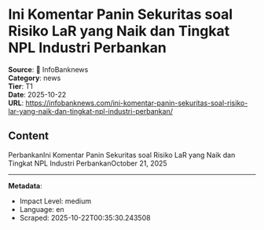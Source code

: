# Ini Komentar Panin Sekuritas soal Risiko LaR yang Naik dan Tingkat NPL Industri Perbankan

**Source**: 📰 InfoBanknews  
**Category**: news  
**Tier**: T1  
**Date**: 2025-10-22  
**URL**: https://infobanknews.com/ini-komentar-panin-sekuritas-soal-risiko-lar-yang-naik-dan-tingkat-npl-industri-perbankan/

## Content

PerbankanIni Komentar Panin Sekuritas soal Risiko LaR yang Naik dan Tingkat NPL Industri PerbankanOctober 21, 2025

---

**Metadata**:
- Impact Level: medium
- Language: en
- Scraped: 2025-10-22T00:35:30.243508
